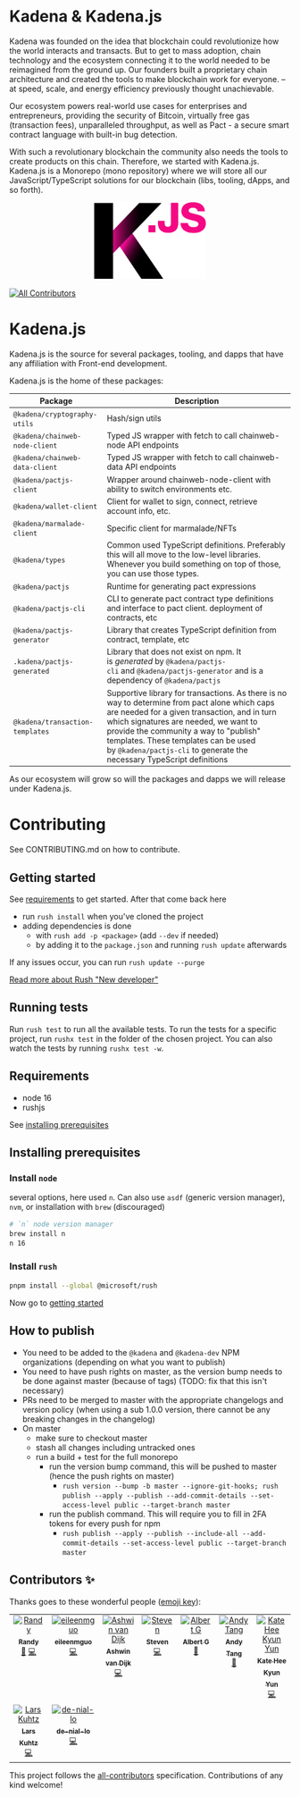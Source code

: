 # Kadena & Kadena.js

Kadena was founded on the idea that blockchain could revolutionize how the world
interacts and transacts. But to get to mass adoption, chain technology and the
ecosystem connecting it to the world needed to be reimagined from the ground up.
Our founders built a proprietary chain architecture and created the tools to
make blockchain work for everyone. – at speed, scale, and energy efficiency
previously thought unachievable.

Our ecosystem powers real-world use cases for enterprises and entrepreneurs,
providing the security of Bitcoin, virtually free gas (transaction fees),
unparalleled throughput, as well as Pact - a secure smart contract language with
built-in bug detection.

With such a revolutionary blockchain the community also needs the tools to
create products on this chain. Therefore, we started with Kadena.js. Kadena.js
is a Monorepo (mono repository) where we will store all our
JavaScript/TypeScript solutions for our blockchain (libs, tooling, dApps, and so
forth).

<p align="center">
  <picture>
    <source srcset="./common/images/Kadena.JS_logo-white.png" media="(prefers-color-scheme: dark)"/>
    <img src="./common/images/Kadena.JS_logo-black.png" width="200" alt="kadena.js logo" />
  </picture>
</p>


<!-- ALL-CONTRIBUTORS-BADGE:START - Do not remove or modify this section -->
[![All Contributors](https://img.shields.io/badge/all_contributors-8-orange.svg?style=flat-square)](#contributors-)
<!-- ALL-CONTRIBUTORS-BADGE:END -->


# Kadena.js

Kadena.js is the source for several packages, tooling, and dapps that have any
affiliation with Front-end development.

Kadena.js is the home of these packages:

| Package                          | Description                                                                                                                                                                                                                                                                                                                                      |
| -------------------------------- | ------------------------------------------------------------------------------------------------------------------------------------------------------------------------------------------------------------------------------------------------------------------------------------------------------------------------------------------------ |
| `@kadena/cryptography-utils`     | Hash/sign utils                                                                                                                                                                                                                                                                                                                                  |
| `@kadena/chainweb-node-client`   | Typed JS wrapper with fetch to call chainweb-node API endpoints                                                                                                                                                                                                                                                                                  |
| `@kadena/chainweb-data-client`   | Typed JS wrapper with fetch to call chainweb-data API endpoints                                                                                                                                                                                                                                                                                  |
| `@kadena/pactjs-client`          | Wrapper around chainweb-node-client with ability to switch environments etc.                                                                                                                                                                                                                                                                     |
| `@kadena/wallet-client`          | Client for wallet to sign, connect, retrieve account info, etc.                                                                                                                                                                                                                                                                                  |
| `@kadena/marmalade-client`       | Specific client for marmalade/NFTs                                                                                                                                                                                                                                                                                                               |
| `@kadena/types`                  | Common used TypeScript definitions. Preferably this will all move to the low-level libraries. Whenever you build something on top of those, you can use those types.                                                                                                                                                                             |
| `@kadena/pactjs`                 | Runtime for generating pact expressions                                                                                                                                                                                                                                                                                                          |
| `@kadena/pactjs-cli`             | CLI to generate pact contract type definitions and interface to pact client. deployment of contracts, etc                                                                                                                                                                                                                                        |
| `@kadena/pactjs-generator`       | Library that creates TypeScript definition from contract, template, etc                                                                                                                                                                                                                                                                          |
| `.kadena/pactjs-generated`       | Library that does not exist on npm. It is *generated* by `@kadena/pactjs-cli` and `@kadena/pactjs-generator` and is a dependency of `@kadena/pactjs`                                                                                                                                                                                             |
| `@kadena/transaction-templates`  | Supportive library for transactions. As there is no way to determine from pact alone which caps are needed for a given transaction, and in turn which signatures are needed, we want to provide the community a way to "publish" templates. These templates can be used by `@kadena/pactjs-cli` to generate the necessary TypeScript definitions |

As our ecosystem will grow so will the packages and dapps we will release under
Kadena.js.

# Contributing

See CONTRIBUTING.md on how to contribute.

## Getting started

See [requirements](#requirements) to get started. After that come back here

- run `rush install` when you've cloned the project
- adding dependencies is done
  - with `rush add -p <package>` (add `--dev` if needed)
  - by adding it to the `package.json` and running `rush update` afterwards

If any issues occur, you can run `rush update --purge`

[Read more about Rush "New developer"](https://rushjs.io/pages/developer/new_developer/)

## Running tests

Run `rush test` to run all the available tests. To run the tests for a specific
project, run `rushx test` in the folder of the chosen project. You can also
watch the tests by running `rushx test -w`.

## Requirements

- node 16
- rushjs

See [installing prerequisites](#installing-prerequisites)

## Installing prerequisites

### Install `node`

several options, here used `n`. Can also use `asdf` (generic version manager),
`nvm`, or installation with `brew` (discouraged)

```sh
# `n` node version manager
brew install n
n 16
```

### Install `rush`

```sh
pnpm install --global @microsoft/rush
```

Now go to [getting started](#getting-started)

## How to publish

- You need to be added to the `@kadena` and `@kadena-dev` NPM organizations
  (depending on what you want to publish)
- You need to have push rights on master, as the version bump needs to be done
  against master (because of tags) (TODO: fix that this isn't necessary)
- PRs need to be merged to master with the appropriate changelogs and version
  policy (when using a sub 1.0.0 version, there cannot be any breaking changes
  in the changelog)
- On master
  - make sure to checkout master
  - stash all changes including untracked ones
  - run a build + test for the full monorepo
    - run the version bump command, this will be pushed to master (hence the
      push rights on master)
      - `rush version --bump -b master --ignore-git-hooks; rush publish --apply --publish --add-commit-details --set-access-level public --target-branch master`
    - run the publish command. This will require you to fill in 2FA tokens for
      every push for npm
      - `rush publish --apply --publish --include-all --add-commit-details --set-access-level public --target-branch master`

## Contributors ✨

Thanks goes to these wonderful people ([emoji key](https://allcontributors.org/docs/en/emoji-key)):

<!-- ALL-CONTRIBUTORS-LIST:START - Do not remove or modify this section -->
<!-- prettier-ignore-start -->
<!-- markdownlint-disable -->
<table>
  <tbody>
    <tr>
      <td align="center" valign="top" width="14.28%"><a href="http://www.randynamic.com"><img src="https://avatars.githubusercontent.com/u/1035101?v=4?s=100" width="100px;" alt="Randy"/><br /><sub><b>Randy</b></sub></a><br /><a href="https://github.com/kadena-community/kadena.js/commits?author=Randynamic" title="Documentation">📖</a> <a href="https://github.com/kadena-community/kadena.js/commits?author=Randynamic" title="Code">💻</a></td>
      <td align="center" valign="top" width="14.28%"><a href="https://github.com/eileenmguo"><img src="https://avatars.githubusercontent.com/u/9022549?v=4?s=100" width="100px;" alt="eileenmguo"/><br /><sub><b>eileenmguo</b></sub></a><br /><a href="https://github.com/kadena-community/kadena.js/commits?author=eileenmguo" title="Code">💻</a></td>
      <td align="center" valign="top" width="14.28%"><a href="https://github.com/ash-vd"><img src="https://avatars.githubusercontent.com/u/9663397?v=4?s=100" width="100px;" alt="Ashwin van Dijk"/><br /><sub><b>Ashwin van Dijk</b></sub></a><br /><a href="https://github.com/kadena-community/kadena.js/commits?author=ash-vd" title="Code">💻</a></td>
      <td align="center" valign="top" width="14.28%"><a href="https://github.com/sstraatemans"><img src="https://avatars.githubusercontent.com/u/4015521?v=4?s=100" width="100px;" alt="Steven"/><br /><sub><b>Steven</b></sub></a><br /><a href="https://github.com/kadena-community/kadena.js/commits?author=sstraatemans" title="Code">💻</a></td>
      <td align="center" valign="top" width="14.28%"><a href="http://albertgroothedde.com"><img src="https://avatars.githubusercontent.com/u/516972?v=4?s=100" width="100px;" alt="Albert G"/><br /><sub><b>Albert G</b></sub></a><br /><a href="https://github.com/kadena-community/kadena.js/pulls?q=is%3Apr+reviewed-by%3Aalber70g" title="Reviewed Pull Requests">👀</a></td>
      <td align="center" valign="top" width="14.28%"><a href="http://andortang.wordpress.com"><img src="https://avatars.githubusercontent.com/u/1508400?v=4?s=100" width="100px;" alt="Andy Tang"/><br /><sub><b>Andy Tang</b></sub></a><br /><a href="https://github.com/kadena-community/kadena.js/pulls?q=is%3Apr+reviewed-by%3AEnoF" title="Reviewed Pull Requests">👀</a></td>
      <td align="center" valign="top" width="14.28%"><a href="https://github.com/kate-hee-kyun-yun"><img src="https://avatars.githubusercontent.com/u/31594593?v=4?s=100" width="100px;" alt="Kate Hee Kyun Yun"/><br /><sub><b>Kate Hee Kyun Yun</b></sub></a><br /><a href="https://github.com/kadena-community/kadena.js/commits?author=ggobugi27" title="Code">💻</a></td>
    </tr>
    <tr>
      <td align="center" valign="top" width="14.28%"><a href="http://react.cs.uni-sb.de/people/kuhtz.html"><img src="https://avatars.githubusercontent.com/u/1369810?v=4?s=100" width="100px;" alt="Lars Kuhtz"/><br /><sub><b>Lars Kuhtz</b></sub></a><br /><a href="https://github.com/kadena-community/kadena.js/commits?author=larskuhtz" title="Code">💻</a></td>
      <td align="center" valign="top" width="14.28%"><a href="https://github.com/nillo"><img src="https://avatars.githubusercontent.com/u/1943024?v=4?s=100" width="100px;" alt="de-nial-lo"/><br /><sub><b>de-nial-lo</b></sub></a><br /><a href="https://github.com/kadena-community/kadena.js/commits?author=nillo" title="Code">💻</a></td>
    </tr>
  </tbody>
</table>

<!-- markdownlint-restore -->
<!-- prettier-ignore-end -->

<!-- ALL-CONTRIBUTORS-LIST:END -->

This project follows the [all-contributors](https://github.com/all-contributors/all-contributors) specification. Contributions of any kind welcome!
